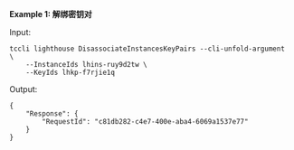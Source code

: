 **Example 1: 解绑密钥对**



Input: 

```
tccli lighthouse DisassociateInstancesKeyPairs --cli-unfold-argument  \
    --InstanceIds lhins-ruy9d2tw \
    --KeyIds lhkp-f7rjie1q
```

Output: 
```
{
    "Response": {
        "RequestId": "c81db282-c4e7-400e-aba4-6069a1537e77"
    }
}
```

